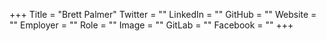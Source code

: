 +++
Title = "Brett Palmer"
Twitter = ""
LinkedIn = ""
GitHub = ""
Website = ""
Employer = ""
Role = ""
Image = ""
GitLab = ""
Facebook = ""
+++
